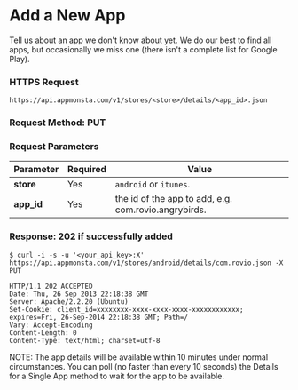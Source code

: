 # Add a New App

Tell us about an app we don't know about yet.
We do our best to find all apps, but occasionally we miss one (there isn't a complete list for Google Play).

### HTTPS Request

`https://api.appmonsta.com/v1/stores/<store>/details/<app_id>.json`

### Request Method: PUT

### Request Parameters

Parameter         | Required | Value
----------------- | -------- | -----------
**store**         | Yes      | `android` or `itunes`.
**app_id**        | Yes      | the id of the app to add, e.g. com.rovio.angrybirds.

### Response: 202 if successfully added


```
$ curl -i -s -u '<your_api_key>:X' https://api.appmonsta.com/v1/stores/android/details/com.rovio.json -X PUT

HTTP/1.1 202 ACCEPTED
Date: Thu, 26 Sep 2013 22:18:38 GMT
Server: Apache/2.2.20 (Ubuntu)
Set-Cookie: client_id=xxxxxxxx-xxxx-xxxx-xxxx-xxxxxxxxxxxx; expires=Fri, 26-Sep-2014 22:18:38 GMT; Path=/
Vary: Accept-Encoding
Content-Length: 0
Content-Type: text/html; charset=utf-8
```
<aside class="notice">
NOTE: The app details will be available within 10 minutes under normal circumstances. 
You can poll (no faster than every 10 seconds) the Details for a Single App method to wait for the app to be available.
</aside>
